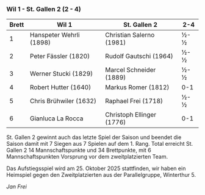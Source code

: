 ### Wil 1 - St. Gallen 2 (2 - 4) 

| Brett | Wil 1                   | St. Gallen 2              | 2-4 |
|-------|-------------------------|---------------------------|-----|
| 1     | Hanspeter Wehrli (1898) | Christian Salerno (1981)  | ½-½ |
| 2     | Peter Fässler (1820)    | Rudolf Gautschi (1964)    | ½-½ |
| 3     | Werner Stucki (1829)    | Marcel Schneider (1889)   | ½-½ |
| 4     | Robert Hutter (1640)    | Markus Romer (1812)       | 0-1 |
| 5     | Chris Brühwiler (1632)  | Raphael Frei (1718)       | ½-½ |
| 6     | Gianluca La Rocca       | Christoph Ellinger (1776) | 0-1 |

St. Gallen 2 gewinnt auch das letzte Spiel der Saison und beendet die Saison damit mit 7 Siegen aus 7 Spielen
auf dem 1. Rang. Total erreicht St. Gallen 2 14 Mannschaftspunkte und 34 Brettpunkte, mit 6 Mannschaftspunkten Vorsprung
vor dem zweitplatzierten Team.

Das Aufstiegsspiel wird am 25. Oktober 2025 stattfinden, wir haben ein Heimspiel gegen den Zweitplatzierten
aus der Parallelgruppe, Winterthur 5.

_Jan Frei_
